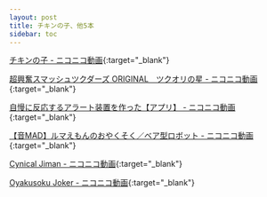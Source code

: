 ```yaml
---
layout: post
title: チキンの子、他5本
sidebar: toc
---
```

[チキンの子 - ニコニコ動画](https://www.nicovideo.jp/watch/sm37915943){:target="_blank"}

[超興奮スマッシュツクダーズ ORIGINAL　ツクオリの星 - ニコニコ動画](https://www.nicovideo.jp/watch/sm37934777){:target="_blank"}

[自慢に反応するアラート装置を作った【アプリ】 - ニコニコ動画](https://www.nicovideo.jp/watch/sm38087537){:target="_blank"}

[【音MAD】ルマえもんのおやくそく／ベア型ロボット - ニコニコ動画](https://www.nicovideo.jp/watch/sm37543356){:target="_blank"}

[Cynical Jiman - ニコニコ動画](https://www.nicovideo.jp/watch/sm38105393){:target="_blank"}

[Oyakusoku Joker - ニコニコ動画](https://www.nicovideo.jp/watch/sm37788269){:target="_blank"}

